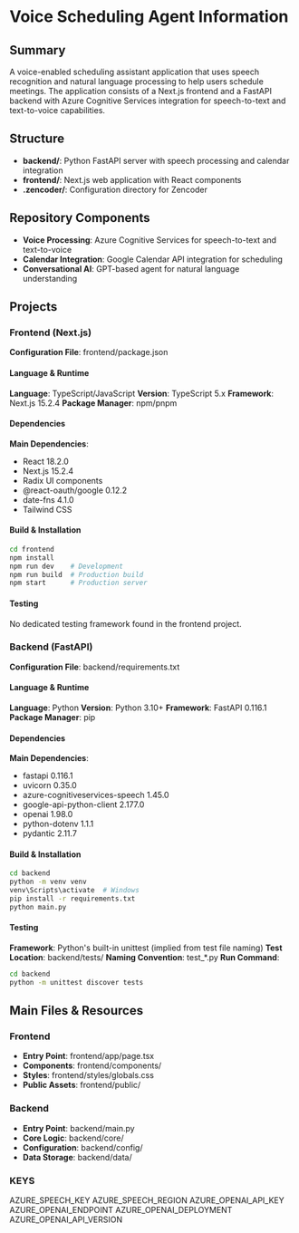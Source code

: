 # Voice Scheduling Agent Information

## Summary

A voice-enabled scheduling assistant application that uses speech recognition and natural language processing to help users schedule meetings. The application consists of a Next.js frontend and a FastAPI backend with Azure Cognitive Services integration for speech-to-text and text-to-voice capabilities.

## Structure

- **backend/**: Python FastAPI server with speech processing and calendar integration
- **frontend/**: Next.js web application with React components
- **.zencoder/**: Configuration directory for Zencoder

## Repository Components

- **Voice Processing**: Azure Cognitive Services for speech-to-text and text-to-voice
- **Calendar Integration**: Google Calendar API integration for scheduling
- **Conversational AI**: GPT-based agent for natural language understanding

## Projects

### Frontend (Next.js)

**Configuration File**: frontend/package.json

#### Language & Runtime

**Language**: TypeScript/JavaScript
**Version**: TypeScript 5.x
**Framework**: Next.js 15.2.4
**Package Manager**: npm/pnpm

#### Dependencies

**Main Dependencies**:

- React 18.2.0
- Next.js 15.2.4
- Radix UI components
- @react-oauth/google 0.12.2
- date-fns 4.1.0
- Tailwind CSS

#### Build & Installation

```bash
cd frontend
npm install
npm run dev    # Development
npm run build  # Production build
npm start      # Production server
```

#### Testing

No dedicated testing framework found in the frontend project.

### Backend (FastAPI)

**Configuration File**: backend/requirements.txt

#### Language & Runtime

**Language**: Python
**Version**: Python 3.10+
**Framework**: FastAPI 0.116.1
**Package Manager**: pip

#### Dependencies

**Main Dependencies**:

- fastapi 0.116.1
- uvicorn 0.35.0
- azure-cognitiveservices-speech 1.45.0
- google-api-python-client 2.177.0
- openai 1.98.0
- python-dotenv 1.1.1
- pydantic 2.11.7

#### Build & Installation

```bash
cd backend
python -m venv venv
venv\Scripts\activate  # Windows
pip install -r requirements.txt
python main.py
```

#### Testing

**Framework**: Python's built-in unittest (implied from test file naming)
**Test Location**: backend/tests/
**Naming Convention**: test\_\*.py
**Run Command**:

```bash
cd backend
python -m unittest discover tests
```

## Main Files & Resources

### Frontend

- **Entry Point**: frontend/app/page.tsx
- **Components**: frontend/components/
- **Styles**: frontend/styles/globals.css
- **Public Assets**: frontend/public/

### Backend

- **Entry Point**: backend/main.py
- **Core Logic**: backend/core/
- **Configuration**: backend/config/
- **Data Storage**: backend/data/

### KEYS 
AZURE_SPEECH_KEY
AZURE_SPEECH_REGION
AZURE_OPENAI_API_KEY
AZURE_OPENAI_ENDPOINT
AZURE_OPENAI_DEPLOYMENT
AZURE_OPENAI_API_VERSION
```
```
